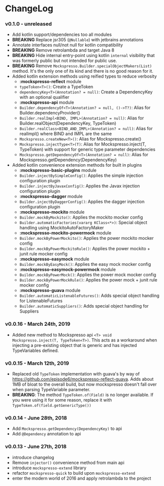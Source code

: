# ChangeLog

### v0.1.0 - unreleased
 - Add kotlin support/dependencies too all modules
 - **BREAKING** Replace jsr305 (`@Nullable`) with jetbrains annotations
 - Annotate interfaces null/not null for kotlin compatibility
 - **BREAKING** Remove retrolambda and target Java 8
 - **BREAKING** Hide internal entry-point using kotlin `internal` visibility that was formerly public but not intended for public use.
 - **BREAKING** Remove `Mockspresso.Builder.specialObjectMakers(List)` method. It's the only one of its kind and there is no good reason for it.
 - Added kotlin extension methods using reified types to reduce verbosity
     - **:mockspresso-reflect** module
     - `typeToken<T>()`: Create a TypeToken<T>
     - `dependencyKey<T>(Annotation? = null)`: Create a DependencyKey<T> with an optional qualifier
     - **:mockspresso-api** module
     - `Builder.dependencyOf<T>(Annotation? = null, ()->T?)`: Alias for Builder.dependencyProvider<T>()   
     - `Builder.realImpl<BIND, IMPL>(Annotation? = null)`: Alias for Builder.realObject(DependencyKey<BIND>, TypeToken<IMPL>)
     - `Builder.realClass<BIND_AND_IMPL>(Annotation? = null)`: Alias for realImpl() where BIND and IMPL are the same
     - `Mockspresso.createNew<T>()`: Alias for Mockspresso.create()
     - `Mockspresso.injectType<T>(T)`: Alias for Mockspresso.inject(T, TypeToken<T>) with support for generic type parameter dependencies
     - `Mockspresso.getDependencyOf<T>(Annotation? = null)`: Alias for Mockspresso.getDependency(DependencyKey)
 - Added kotlin convenience extension methods for built in plugins
     - **:mockspresso-basic-plugins** module
     - `Builder.injectBySimpleConfig()`: Applies the simple injection configuration plugin
     - `Builder.injectByJavaxConfig()`: Applies the Javax injection configuration plugin
     - **:mockspresso-dagger** module
     - `Builder.injectByDaggerConfig()`: Applies the dagger injection configuration plugin
     - **:mockspresso-mockito** module
     - `Builder.mockByMockito()`: Applies the mockito mocker config
     - `Builder.automaticFactories(vararg KClass<*>)`: Special object handling using MockitoAutoFactoryMaker
     - **:mockspresso-mockito-powermock** module
     - `Builder.mockByPowerMockito()`: Applies the power mockito mocker config
     - `Builder.mockByPowerMockitoRule()`: Applies the power mockito + junit rule mocker config
     - **:mockspresso-easymock** module
     - `Builder.mockByEasyMock()`: Applies the easy mock mocker config
     - **:mockspresso-easymock-powermock** module
     - `Builder.mockByPowerMock()`: Applies the power mock mocker config
     - `Builder.mockByPowerMockRule()`: Applies the power mock + junit rule mocker config     
     - **:mockspresso-guava** module
     - `Builder.automaticListenableFutures()`: Adds special object handling for ListenableFutures
     - `Builder.automaticSuppliers()`: Adds special object handling for Suppliers     

### v0.0.16 - March 24th, 2019
 - Added new method to Mockspresso api `<T> void Mockspresso.inject(T, TypeToken<T>)`. This acts as a workaround when injecting a pre-existing object that is generic and has injected TypeVariables defined.

### v0.0.15 - March 12th, 2019
 - Replaced old `TypeToken` implementation with guava's by way of https://github.com/episode6/mockspresso-reflect-guava. Adds about 1MB of bloat to the overall build, but now mockspresso doesn't fall over when parsing TypeVariable parameter.
 - **BREAKING**: The method `TypeToken.of(Field)` is no longer available. If you were using it for some reason, replace it with `TypeToken.of(field.getGenericType())`  

### v0.0.14 - June 28th, 2018
 - Add `Mockspresso.getDependency(DependencyKey)` to api
 - Add `@Dependency` annotation to api

### v0.0.13 - June 27th, 2018
 - introduce changelog
 - Remove `injector()` convenience method from main api
 - introduce `mockspresso-extend` library
 - refactor `mockspresso-quick` to build upon `mockspresso-extend`
 - enter the modern world of 2016 and apply retrolambda to the project

